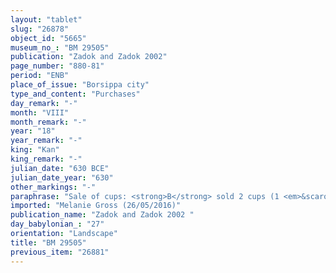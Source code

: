 ```yaml
---
layout: "tablet"
slug: "26878"
object_id: "5665"
museum_no_: "BM 29505"
publication: "Zadok and Zadok 2002"
page_number: "880-81"
period: "ENB"
place_of_issue: "Borsippa city"
type_and_content: "Purchases"
day_remark: "-"
month: "VIII"
month_remark: "-"
year: "18"
year_remark: "-"
king: "Kan"
king_remark: "-"
julian_date: "630 BCE"
julian_date_year: "630"
other_markings: "-"
paraphrase: "Sale of cups: <strong>B</strong> sold 2 cups (1 <em>&scaron;ulpu</em> cup and a bronze cup) for the exact price (<em>&scaron;īm hariṣ</em>) of 12? &frac12; shekels of silver to <strong>A</strong>. 2 witnesses and the scribe.<br /> &nbsp;<br /> <strong>A</strong> = Nab&ucirc;-&scaron;umu-i&scaron;kun/Kudurranu; <strong>B</strong> = Bēl&scaron;unu//Siatu; Scribe = Nab&ucirc;-&scaron;umu-iddin/Ninurta-u&scaron;allim<br /> &nbsp;"
imported: "Melanie Gross (26/05/2016)"
publication_name: "Zadok and Zadok 2002 "
day_babylonian_: "27"
orientation: "Landscape"
title: "BM 29505"
previous_item: "26881"
---
```

